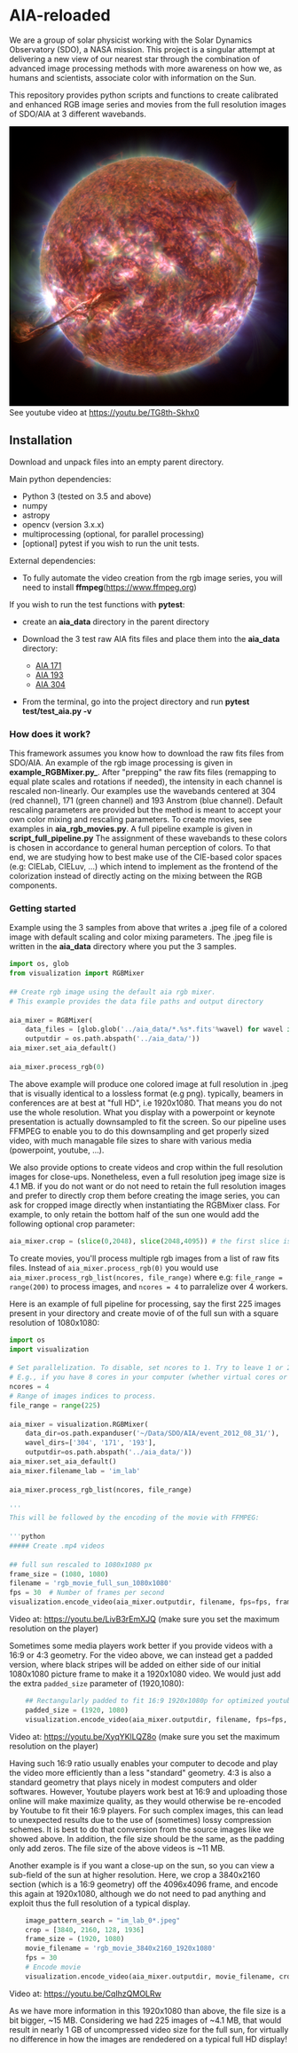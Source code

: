 # AIA-reloaded
We are a group of solar physicist working with the Solar Dynamics Observatory (SDO), a NASA mission. This project is a singular attempt at delivering a new view of our nearest star through the combination of advanced image processing methods with more awareness on how we, as humans and scientists, associate color with information on the Sun. 

This repository provides python scripts and functions to create calibrated and enhanced RGB image series and movies from the full resolution images of SDO/AIA at 3 different wavebands. 

[![RGB image from SDO/AIA](images/im_rgb_gamma_2.8_2.8_2.4_btf_0.3_169.jpeg)](https://youtu.be/TG8th-Skhx0)
See youtube video at https://youtu.be/TG8th-Skhx0


## Installation

Download and unpack files into an empty parent directory.

Main python dependencies:

* Python 3 (tested on 3.5 and above)
* numpy 
* astropy
* opencv (version 3.x.x)
* multiprocessing (optional, for parallel processing)
* [optional] pytest if you wish to run the unit tests. 

External dependencies:
* To fully automate the video creation from the rgb image series, you will need to install **ffmpeg**(https://www.ffmpeg.org)
 
If you wish to run the test functions with **pytest**: 

* create an **aia_data** directory in the parent directory

* Download the 3 test raw AIA fits files and place them into the **aia_data** directory:
  * [AIA 171](https://drive.google.com/open?id=1-qT9RFb8NXFWlhbvNVVXm52JJ0cjLJyV)
  * [AIA 193](https://drive.google.com/open?id=1NCVU91LQoFfmZMdg9eFec6nzdDf6q7Qx)
  * [AIA 304](https://drive.google.com/open?id=1lCoKH_BghuCuFwsrTVbtBz76ynVG_NQP)
  
* From the terminal, go into the project directory and run **pytest test/test_aia.py -v**

### How does it work? 

This framework assumes you know how to download the raw fits files from SDO/AIA. 
An example of the rgb image processing is given in **example_RGBMixer.py_**. After "prepping" the raw fits files (remapping to equal plate scales and rotations if needed), the intensity in each channel is rescaled non-linearly. Our examples use the wavebands centered at 304 (red channel), 171 (green channel) and 193 Anstrom (blue channel). Default rescaling parameters are provided but the method is meant to accept your own color mixing and rescaling parameters. 
To create movies, see examples in **aia_rgb_movies.py**. A full pipeline example is given in **script_full_pipeline.py**
The assignment of these wavebands to these colors is chosen in accordance to general human perception of colors. To that end, we are studying how to best make use of the CIE-based color spaces (e.g: CIELab, CIELuv, ...) which intend to implement as the frontend of the colorization instead of directly acting on the mixing between the RGB components. 

### Getting started

Example using the 3 samples from above that writes a .jpeg file of a colored image with default scaling and color mixing parameters. 
The .jpeg file is written in the **aia_data** directory where you put the 3 samples.

```python
import os, glob
from visualization import RGBMixer

## Create rgb image using the default aia rgb mixer.
# This example provides the data file paths and output directory

aia_mixer = RGBMixer(
    data_files = [glob.glob('../aia_data/*.%s*.fits'%wavel) for wavel in ['304', '171', '193']],
    outputdir = os.path.abspath('../aia_data/'))
aia_mixer.set_aia_default()

aia_mixer.process_rgb(0)
```

The above example will produce one colored image at full resolution in .jpeg that is visually identical to a lossless format (e.g png). 
typically, beamers in conferences are at best at "full HD", i.e 1920x1080. That means you do not use the whole resolution. What you display with a powerpoint or keynote presentation is actually downsampled to fit the screen. So our pipeline uses FFMPEG to enable you to do this downsampling and get properly sized video, with much managable file sizes to share with various media (powerpoint, youtube, ...). 

We also provide options to create videos and crop within the full resolution images for close-ups. Nonetheless, even a full resolution jpeg image size is 4.1 MB. if you do not want or do not need to retain the full resolution images and prefer to directly crop them before creating the image series, you can ask for cropped image directly when instantiating the RGBMixer class. For example, to only retain the bottom half of the sun one would add the following optional crop parameter:

```python
aia_mixer.crop = (slice(0,2048), slice(2048,4095)) # the first slice is over

```

To create movies, you'll process multiple rgb images from a list of raw fits files. Instead of ```aia_mixer.process_rgb(0)``` you would use ```aia_mixer.process_rgb_list(ncores, file_range)``` where e.g: ```file_range = range(200)``` to process images, and ```ncores = 4``` to parralelize over 4 workers. 

Here is an example of full pipeline for processing, say the first 225 images present in your directory and create movie of of the full sun with a square resolution of 1080x1080:

```python
import os
import visualization

# Set parallelization. To disable, set ncores to 1. Try to leave 1 or 2 cores available in your machine if you want to keep working normally:
# E.g., if you have 8 cores in your computer (whether virtual cores or physical cores). Use maximum ncores = 6
ncores = 4
# Range of images indices to process.
file_range = range(225)

aia_mixer = visualization.RGBMixer(
    data_dir=os.path.expanduser('~/Data/SDO/AIA/event_2012_08_31/'),
    wavel_dirs=['304', '171', '193'],
    outputdir=os.path.abspath('../aia_data/'))
aia_mixer.set_aia_default()
aia_mixer.filename_lab = 'im_lab'

aia_mixer.process_rgb_list(ncores, file_range)

'''
This will be followed by the encoding of the movie with FFMPEG:

'''python
##### Create .mp4 videos

## full sun rescaled to 1080x1080 px
frame_size = (1080, 1080)
filename = 'rgb_movie_full_sun_1080x1080'
fps = 30  # Number of frames per second
visualization.encode_video(aia_mixer.outputdir, filename, fps=fps, frame_size=frame_size)

```
Video at: https://youtu.be/LivB3rEmXJQ (make sure you set the maximum resolution on the player)


Sometimes some media players work better if you provide videos with a 16:9 or 4:3 geometry. For the video above, we can instead get a padded version, where black stripes will be added on either side of our initial 1080x1080 picture frame to make it a 1920x1080 video. We would just add the extra ```padded_size``` parameter of (1920,1080):

```python
    ## Rectangularly padded to fit 16:9 1920x1080p for optimized youtube streaming
    padded_size = (1920, 1080)
    visualization.encode_video(aia_mixer.outputdir, filename, fps=fps, frame_size=frame_size, padded_size=padded_size)

```
Video at: https://youtu.be/XyqYKlLQZ8o (make sure you set the maximum resolution on the player)

Having such 16:9 ratio usually enables your computer to decode and play the video more efficiently than a less "standard" geometry. 4:3 is also a standard geometry that plays nicely in modest computers and older softwares. However, Youtube players work best at 16:9 and uploading those online will make maximize quality, as they would otherwise be re-encoded by Youtube to fit their 16:9 players. For such complex images, this can lead to unexpected results due to the use of (sometimes) lossy compression schemes. It is best to do that conversion from the source images like we showed above. In addition, the file size should be the same, as the padding only add zeros. 
The file size of the above videos is ~11 MB. 

Another example is if you want a close-up on the sun, so you can view a sub-field of the sun at higher resolution. Here, we crop a 3840x2160 section (which is a 16:9 geometry) off the 4096x4096 frame, and encode this again at 1920x1080, although we do not need to pad anything and exploit thus the full resolution of a typical display. 

```python
    image_pattern_search = "im_lab_0*.jpeg"
    crop = [3840, 2160, 128, 1936]
    frame_size = (1920, 1080)
    movie_filename = 'rgb_movie_3840x2160_1920x1080'
    fps = 30
    # Encode movie
    visualization.encode_video(aia_mixer.outputdir, movie_filename, crop=crop, frame_size=frame_size, image_pattern_search=image_pattern_search)

```
Video at: https://youtu.be/CqIhzQMOLRw

As we have more information in this 1920x1080 than above, the file size is a bit bigger, ~15 MB. Considering we had 225 images of ~4.1 MB, that would result in nearly 1 GB of uncompressed video size for the full sun, for virtually no difference in how the images are rendedered on a typical full HD display!








